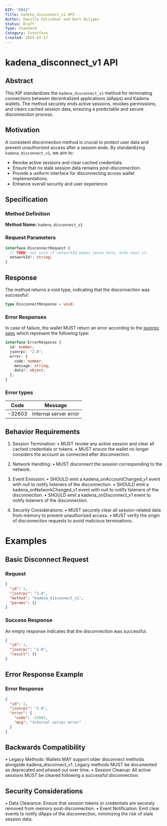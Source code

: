 ```yaml
---
KIP: "0042"
Title: kadena_disconnect_v1 API
Author: Danillo Felixdaal and Bart Huijgen
Status: Draft
Type: Standard
Category: Interface
Created: 2025-02-17
---
```


# kadena_disconnect_v1 API

## Abstract

This KIP standardizes the `kadena_disconnect_v1` method for terminating connections between decentralized applications (dApps) and Kadena wallets. The method securely ends active sessions, revokes permissions, and clears cached session data, ensuring a predictable and secure disconnection process.

## Motivation

A consistent disconnection method is crucial to protect user data and prevent unauthorized access after a session ends. By standardizing `kadena_disconnect_v1`, we aim to:

- Revoke active sessions and clear cached credentials.
- Ensure that no stale session data remains post-disconnection.
- Provide a uniform interface for disconnecting across wallet implementations.
- Enhance overall security and user experience.

## Specification

### Method Definition

**Method Name:** `kadena_disconnect_v1`

### Request Parameters

```typescript
interface DisconnectRequest {
  // TODO: not sure if networkId makes sense here, ecko uses it.
  networkId?: string;
}
```

## Response

The method returns a void type, indicating that the disconnection was successful:

```typescript
type DisconnectResponse = void;
```

### Error Responses

In case of failure, the wallet MUST return an error according to the [jsonrpc spec](https://www.jsonrpc.org/specification#error_object) which represent the following type:

```typescript
interface ErrorResponse {
  id: number;
  jsonrpc: "2.0";
  error: {
    code: number;
    message: string;
    data?: object;
  };
}
```

### Error types

| Code   | Message               |
| ------ | --------------------- |
| -32603 | Internal server error |

## Behavior Requirements

1. Session Termination:
   • MUST revoke any active session and clear all cached credentials or tokens.
   • MUST ensure the wallet no longer considers the account as connected after disconnection.

2. Network Handling:
   • MUST disconnect the session corresponding to the network.

3. Event Emission:
   • SHOULD emit a kadena_onAccountChanged_v1 event with null to notify listeners of the disconnection.
   • SHOULD emit a kadena_onNetworkChanged_v1 event with null to notify listeners of the disconnection.
   • SHOULD emit a kadena_onDisconnect_v1 event to notify listeners of the disconnection.

4. Security Considerations:
   • MUST securely clear all session-related data from memory to prevent unauthorized access.
   • MUST verify the origin of disconnection requests to avoid malicious terminations.

# Examples

## Basic Disconnect Request

### Request

```json
{
  "id": 1,
  "jsonrpc": "2.0",
  "method": "kadena_disconnect_v1",
  "params": {}
}
```

### Success Response

An empty response indicates that the disconnection was successful.

```json
{
  "id": 1,
  "jsonrpc": "2.0",
  "result": {}
}
```

## Error Response Example

### Error Response

```json
{
  "id": 1,
  "jsonrpc": "2.0",
  "error": {
    "code": -32603,
    "msg": "Internal server error"
  }
}
```

## Backwards Compatibility

• Legacy Methods: Wallets MAY support older disconnect methods alongside kadena_disconnect_v1. Legacy methods MUST be documented as deprecated and phased out over time.
• Session Cleanup: All active sessions MUST be cleared following a successful disconnection.

## Security Considerations

• Data Clearance: Ensure that session tokens or credentials are securely removed from memory post-disconnection.
• Event Notification: Emit clear events to notify dApps of the disconnection, minimizing the risk of stale session data.
